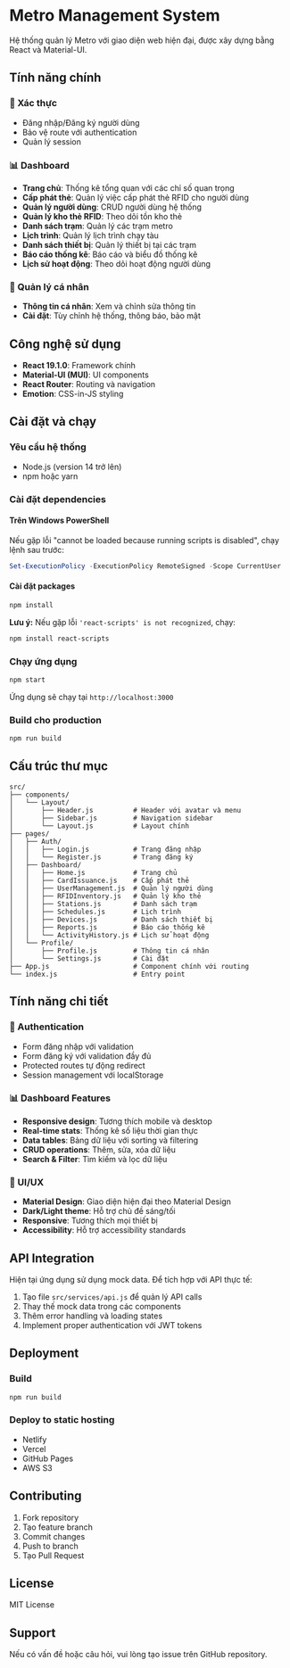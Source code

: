 # Metro Management System

Hệ thống quản lý Metro với giao diện web hiện đại, được xây dựng bằng React và Material-UI.

## Tính năng chính

### 🔐 Xác thực
- Đăng nhập/Đăng ký người dùng
- Bảo vệ route với authentication
- Quản lý session

### 📊 Dashboard
- **Trang chủ**: Thống kê tổng quan với các chỉ số quan trọng
- **Cấp phát thẻ**: Quản lý việc cấp phát thẻ RFID cho người dùng
- **Quản lý người dùng**: CRUD người dùng hệ thống
- **Quản lý kho thẻ RFID**: Theo dõi tồn kho thẻ
- **Danh sách trạm**: Quản lý các trạm metro
- **Lịch trình**: Quản lý lịch trình chạy tàu
- **Danh sách thiết bị**: Quản lý thiết bị tại các trạm
- **Báo cáo thống kê**: Báo cáo và biểu đồ thống kê
- **Lịch sử hoạt động**: Theo dõi hoạt động người dùng

### 👤 Quản lý cá nhân
- **Thông tin cá nhân**: Xem và chỉnh sửa thông tin
- **Cài đặt**: Tùy chỉnh hệ thống, thông báo, bảo mật

## Công nghệ sử dụng

- **React 19.1.0**: Framework chính
- **Material-UI (MUI)**: UI components
- **React Router**: Routing và navigation
- **Emotion**: CSS-in-JS styling

## Cài đặt và chạy

### Yêu cầu hệ thống
- Node.js (version 14 trở lên)
- npm hoặc yarn

### Cài đặt dependencies

#### Trên Windows PowerShell
Nếu gặp lỗi "cannot be loaded because running scripts is disabled", chạy lệnh sau trước:
```powershell
Set-ExecutionPolicy -ExecutionPolicy RemoteSigned -Scope CurrentUser
```

#### Cài đặt packages
```bash
npm install
```

**Lưu ý:** Nếu gặp lỗi `'react-scripts' is not recognized`, chạy:
```bash
npm install react-scripts
```

### Chạy ứng dụng
```bash
npm start
```

Ứng dụng sẽ chạy tại `http://localhost:3000`

### Build cho production
```bash
npm run build
```

## Cấu trúc thư mục

```
src/
├── components/
│   └── Layout/
│       ├── Header.js          # Header với avatar và menu
│       ├── Sidebar.js         # Navigation sidebar
│       └── Layout.js          # Layout chính
├── pages/
│   ├── Auth/
│   │   ├── Login.js           # Trang đăng nhập
│   │   └── Register.js        # Trang đăng ký
│   ├── Dashboard/
│   │   ├── Home.js            # Trang chủ
│   │   ├── CardIssuance.js    # Cấp phát thẻ
│   │   ├── UserManagement.js  # Quản lý người dùng
│   │   ├── RFIDInventory.js   # Quản lý kho thẻ
│   │   ├── Stations.js        # Danh sách trạm
│   │   ├── Schedules.js       # Lịch trình
│   │   ├── Devices.js         # Danh sách thiết bị
│   │   ├── Reports.js         # Báo cáo thống kê
│   │   └── ActivityHistory.js # Lịch sử hoạt động
│   └── Profile/
│       ├── Profile.js         # Thông tin cá nhân
│       └── Settings.js        # Cài đặt
├── App.js                     # Component chính với routing
└── index.js                   # Entry point
```

## Tính năng chi tiết

### 🔐 Authentication
- Form đăng nhập với validation
- Form đăng ký với validation đầy đủ
- Protected routes tự động redirect
- Session management với localStorage

### 📊 Dashboard Features
- **Responsive design**: Tương thích mobile và desktop
- **Real-time stats**: Thống kê số liệu thời gian thực
- **Data tables**: Bảng dữ liệu với sorting và filtering
- **CRUD operations**: Thêm, sửa, xóa dữ liệu
- **Search & Filter**: Tìm kiếm và lọc dữ liệu

### 🎨 UI/UX
- **Material Design**: Giao diện hiện đại theo Material Design
- **Dark/Light theme**: Hỗ trợ chủ đề sáng/tối
- **Responsive**: Tương thích mọi thiết bị
- **Accessibility**: Hỗ trợ accessibility standards

## API Integration

Hiện tại ứng dụng sử dụng mock data. Để tích hợp với API thực tế:

1. Tạo file `src/services/api.js` để quản lý API calls
2. Thay thế mock data trong các components
3. Thêm error handling và loading states
4. Implement proper authentication với JWT tokens

## Deployment

### Build
```bash
npm run build
```

### Deploy to static hosting
- Netlify
- Vercel
- GitHub Pages
- AWS S3

## Contributing

1. Fork repository
2. Tạo feature branch
3. Commit changes
4. Push to branch
5. Tạo Pull Request

## License

MIT License

## Support

Nếu có vấn đề hoặc câu hỏi, vui lòng tạo issue trên GitHub repository.
